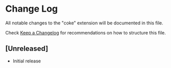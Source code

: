 # Change Log

All notable changes to the "coke" extension will be documented in this file.

Check [Keep a Changelog](http://keepachangelog.com/) for recommendations on how to structure this file.

## [Unreleased]

- Initial release